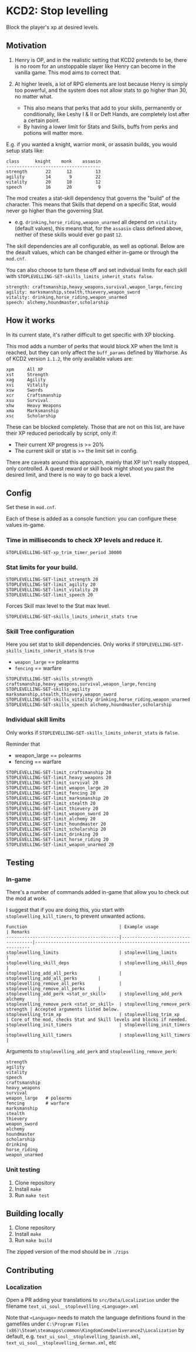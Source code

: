 # KCD2: Stop levelling

Block the player's xp at desired levels.

## Motivation

1. Henry is OP, and in the realistic setting that KCD2 pretends to be, there is no room for an unstoppable slayer like Henry can become in the vanilla game. This mod aims to correct that.

2. At higher levels, a lot of RPG elements are lost because Henry is simply too powerful, and the system does not allow stats to go higher than 30, no matter what.
    - This also means that perks that add to your skills, permanently or conditionally, like Leshy I & II or Deft Hands, are completely lost after a certain point.
    - By having a lower limit for Stats and Skills, buffs from perks and potions will matter more.

E.g. if you wanted a knight, warrior monk, or assasin builds, you would setup stats like:

```
class      knight    monk    assasin
------------------------------------
strength       22      12         13
agility        14       9         22
vitality       20      18         12
speech         16      20          9
```

The mod creates a stat-skill dependency that governs the "build" of the character. This means that Skills that depend on a specific Stat, would never go higher than the governing Stat.
- e.g. `drinking,horse_riding,weapon_unarmed` all depend on `vitality` (default values), this means that, for the `assasin` class defined above, neither of these skills would ever go past `12`.

The skill dependencies are all configurable, as well as optional. Below are the deault values, which can be changed either in-game or through the `mod.cnf`.

You can also choose to turn these off and set individual limits for each skill with `STOPLEVELLING-SET-skills_limits_inherit_stats false`.

```
strength: craftsmanship,heavy_weapons,survival,weapon_large,fencing
agility: marksmanship,stealth,thievery,weapon_sword
vitality: drinking,horse_riding,weapon_unarmed
speech: alchemy,houndmaster,scholarship
```


## How it works

In its current state, it's rather difficult to get specific with XP blocking.

This mod adds a number of perks that would block XP when the limit is reached, but they can only affect the `buff_params` defined by Warhorse. As of KCD2 version `1.1.2`, the only available values are:

```
xpm     All XP
xst     Strength
xag     Agility
xvi     Vitality
xsw     Swords
xcr     Craftsmanship
xsu     Survival
xhw     Heavy Weapons
xma     Marksmanship
xsc     Scholarship
```

These can be blocked completely. Those that are not on this list, are have their XP reduced periodcally by script, only if:
- Their current XP progress is >= 20%
- The current skill or stat is >= the limit set in config.

There are caveats around this approach, mainly that XP isn't really stopped, only controlled. A quest reward or skill book might shoot you past the desired limit, and there is no way to go back a level.

## Config

Set these in `mod.cnf`.

Each of these is added as a console function: you can configure these values in-game.

### Time in milliseconds to check XP levels and reduce it.
```
STOPLEVELLING-SET-xp_trim_timer_period 30000
```

### Stat limits for your build.
```
STOPLEVELLING-SET-limit_strength 20
STOPLEVELLING-SET-limit_agility 20
STOPLEVELLING-SET-limit_vitality 20
STOPLEVELLING-SET-limit_speech 20
```
Forces Skill max level to the Stat max level.
```
STOPLEVELLING-SET-skills_limits_inherit_stats true
```


### Skill Tree configuration

Here you set stat to skill dependencies.
Only works if `STOPLEVELLING-SET-skills_limits_inherit_stats` is `true`

- `weapon_large` == polearms
- `fencing` == warfare
```
STOPLEVELLING-SET-skills_strength craftsmanship,heavy_weapons,survival,weapon_large,fencing
STOPLEVELLING-SET-skills_agility marksmanship,stealth,thievery,weapon_sword
STOPLEVELLING-SET-skills_vitality drinking,horse_riding,weapon_unarmed
STOPLEVELLING-SET-skills_speech alchemy,houndmaster,scholarship
```

 
### Individual skill limits

Only works if `STOPLEVELLING-SET-skills_limits_inherit_stats` is `false`.

Reminder that
- weapon_large == polearms
- fencing == warfare
```
STOPLEVELLING-SET-limit_craftsmanship 20
STOPLEVELLING-SET-limit_heavy_weapons 20
STOPLEVELLING-SET-limit_survival 20
STOPLEVELLING-SET-limit_weapon_large 20
STOPLEVELLING-SET-limit_fencing 20
STOPLEVELLING-SET-limit_marksmanship 20
STOPLEVELLING-SET-limit_stealth 20
STOPLEVELLING-SET-limit_thievery 20
STOPLEVELLING-SET-limit_weapon_sword 20
STOPLEVELLING-SET-limit_alchemy 20
STOPLEVELLING-SET-limit_houndmaster 20
STOPLEVELLING-SET-limit_scholarship 20
STOPLEVELLING-SET-limit_drinking 20
STOPLEVELLING-SET-limit_horse_riding 20
STOPLEVELLING-SET-limit_weapon_unarmed 20
```

## Testing

### In-game

There's a number of commands added in-game that allow you to check out the mod at work.

I suggest that if you are doing this, you start with `stoplevelling_kill_timers`, to prevent unwanted actions.

```
Function                                   | Example usage                      | Remarks
-------------------------------------------|------------------------------------|--------------------------------------------------------------------
stoplevelling_limits                       | stoplevelling_limits               |
stoplevelling_skill_deps                   | stoplevelling_skill_deps           |
stoplevelling_add_all_perks                | stoplevelling_add_all_perks        |
stoplevelling_remove_all_perks             | stoplevelling_remove_all_perks     |  
stoplevelling_add_perk <stat_or_skill>     | stoplevelling_add_perk alchemy     |
stoplevelling_remove_perk <stat_or_skill>  | stoplevelling_remove_perk strength | Accepted arguments listed below.
stoplevelling_trim_xp                      | stoplevelling_trim_xp              | Core of the mod, checks Stat and Skill levels and blocks if needed.
stoplevelling_init_timers                  | stoplevelling_init_timers          | 
stoplevelling_kill_timers                  | stoplevelling_kill_timers          |
```

Arguments to `stoplevelling_add_perk` and `stoplevelling_remove_perk`:

```shell
strength
agility
vitality
speech
craftsmanship
heavy_weapons
survival
weapon_large   # polearms
fencing        # warfare
marksmanship
stealth
thievery
weapon_sword
alchemy
houndmaster
scholarship
drinking
horse_riding
weapon_unarmed
```

### Unit testing

1. Clone repository
2. Install `make`
3. Run `make test`

## Building locally

1. Clone repository
2. Install `make`
3. Run `make build`

The zipped version of the mod should be in `./zips`

## Contributing

### Localization

Open a PR adding your translations to `src/Data/Localization` under the filename `text_ui_soul__stoplevelling_<Language>.xml`

Note that `<Language>` needs to match the language definitions found in the gamefiles under `C:\Program Files (x86)\Steam\steamapps\common\KingdomComeDeliverance2\Localization` by default, e.g. `text_ui_soul__stoplevelling_Spanish.xml`, `text_ui_soul__stoplevelling_German.xml`, etc